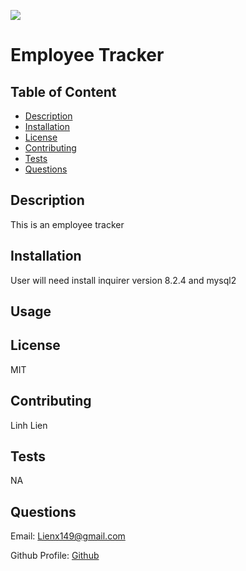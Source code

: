 [<img src="https://img.shields.io/badge/License-MIT-yellow.svg">](https://opensource.org/licenses/MIT)
  # Employee Tracker

## Table of Content 

- [Description](#description)
- [Installation](#installation)
- [License](#license)
- [Contributing](#contributing)
- [Tests](#tests)
- [Questions](#questions)

## Description 
This is an employee tracker

## Installation 
User will need install inquirer version 8.2.4 and mysql2

## Usage 


## License 
MIT

## Contributing 
Linh Lien

## Tests 
NA

## Questions 
Email: Lienx149@gmail.com 

Github Profile: [Github](https://github.com/Liex149)
